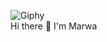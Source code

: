 ![Giphy](https://media.giphy.com/media/fC6BAcnLFF2o/giphy.gif)  
Hi there 👋  I'm Marwa


<!--
**Marwa-Sayed12/marwa-sayed12** is a ✨ _special_ ✨ repository because its `README.md` (this file) appears on your GitHub profile.

Here are some ideas to get you started:

- 🔭 I’m currently working on ...
- 🌱 I’m currently learning ...
- 👯 I’m looking to collaborate on ...
- 🤔 I’m looking for help with ...
- 💬 Ask me about ...
- 📫 How to reach me: ...
- 😄 Pronouns: ...
- ⚡ Fun fact: ...
-->

